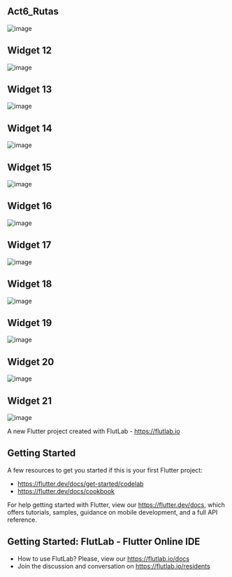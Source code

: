 ## Act6_Rutas
![image](https://github.com/user-attachments/assets/b60ddba7-f630-475f-9360-7917b9526a74)

## Widget 12
![image](https://github.com/user-attachments/assets/9d673f26-22aa-42f9-8975-3be818c6af1d)
## Widget 13
![image](https://github.com/user-attachments/assets/a447d682-a5ba-4f4b-a29b-ff7a02364fa7)
## Widget 14
![image](https://github.com/user-attachments/assets/7c9be701-768a-46fc-9ccd-a0dd9fe63890)
## Widget 15
![image](https://github.com/user-attachments/assets/6b9fdb93-e69d-4462-9288-85ef1f8dad4e)
## Widget 16
![image](https://github.com/user-attachments/assets/4ba4864d-6ecf-402f-a9fc-f6b6016fd270)
## Widget 17
![image](https://github.com/user-attachments/assets/02be4eda-26bd-461a-a2cd-1712835a341c)
## Widget 18
![image](https://github.com/user-attachments/assets/30e8f288-181d-4b4e-bd03-faa168f92e81)
## Widget 19
![image](https://github.com/user-attachments/assets/a7ddbef5-72c7-4b4c-a059-76306f214e70)
## Widget 20
![image](https://github.com/user-attachments/assets/07d5c718-b7c8-4d97-b0fb-62ae6b908f98)
## Widget 21
![image](https://github.com/user-attachments/assets/dea73d6e-4416-45d3-9eb7-e35207c27cae)


A new Flutter project created with FlutLab - https://flutlab.io

## Getting Started

A few resources to get you started if this is your first Flutter project:

- https://flutter.dev/docs/get-started/codelab
- https://flutter.dev/docs/cookbook

For help getting started with Flutter, view our
https://flutter.dev/docs, which offers tutorials,
samples, guidance on mobile development, and a full API reference.

## Getting Started: FlutLab - Flutter Online IDE

- How to use FlutLab? Please, view our https://flutlab.io/docs
- Join the discussion and conversation on https://flutlab.io/residents
